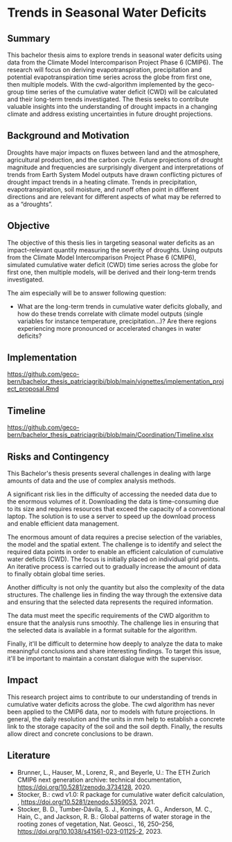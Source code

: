 # Trends in Seasonal Water Deficits

## Summary

This bachelor thesis aims to explore trends in seasonal water deficits using data from the Climate Model Intercomparison Project Phase 6 (CMIP6). The research will focus on deriving evapotranspiration, precipitation and potential evapotranspiration time series across the globe from first one, then multiple models. With the cwd-algorithm implemented by the geco-group time series of the cumulative water deficit (CWD) will be calculated and their long-term trends investigated. The thesis seeks to contribute valuable insights into the understanding of drought impacts in a changing climate and address existing uncertainties in future drought projections.

## Background and Motivation

Droughts have major impacts on fluxes between land and the atmosphere, agricultural production, and the carbon cycle. Future projections of drought magnitude and frequencies are surprisingly divergent and interpretations of trends from Earth System Model outputs have drawn conflicting pictures of drought impact trends in a heating climate. Trends in precipitation, evapotranspiration, soil moisture, and runoff often point in different directions and are relevant for different aspects of what may be referred to as a “droughts”. 

## Objective

The objective of this thesis lies in targeting seasonal water deficits as an impact-relevant quantity measuring the severity of droughts. Using outputs from the Climate Model Intercomparison Project Phase 6 (CMIP6), simulated cumulative water deficit (CWD) time series across the globe for first one, then multiple models, will be derived and their long-term trends investigated.

The aim especially will be to answer following question: 

- What are the long-term trends in cumulative water deficits globally, and how do these trends correlate with climate model outputs (single variables for instance temperature, precipitation...)? Are there regions experiencing more pronounced or accelerated changes in water deficits?

## Implementation

https://github.com/geco-bern/bachelor_thesis_patriciagribi/blob/main/vignettes/implementation_project_proposal.Rmd

## Timeline

https://github.com/geco-bern/bachelor_thesis_patriciagribi/blob/main/Coordination/Timeline.xlsx 

## Risks and Contingency

This Bachelor's thesis presents several challenges in dealing with large amounts of data and the use of complex analysis methods. 

A significant risk lies in the difficulty of accessing the needed data due to the enormous volumes of it. Downloading the data is time-consuming due to its size and requires resources that exceed the capacity of a conventional laptop. The solution is to use a server to speed up the download process and enable efficient data management.

The enormous amount of data requires a precise selection of the variables, the model and the spatial extent. The challenge is to identify and select the required data points in order to enable an efficient calculation of cumulative water deficits (CWD). The focus is initially placed on individual grid points. An iterative process is carried out to gradually increase the amount of data to finally obtain global time series.

Another difficulty is not only the quantity but also the complexity of the data structures. The challenge lies in finding the way through the extensive data and ensuring that the selected data represents the required information.

The data must meet the specific requirements of the CWD algorithm to ensure that the analysis runs smoothly. The challenge lies in ensuring that the selected data is available in a format suitable for the algorithm.

Finally, it'll be difficult to determine how deeply to analyze the data to make meaningful conclusions and share interesting findings. To target this issue, it'll be important to maintain a constant dialogue with the supervisor.

## Impact

This research project aims to contribute to our understanding of trends in cumulative water deficits across the globe. The cwd algorithm has never been applied to the CMIP6 data, nor to models with future projections. In general, the daily resolution and the units in mm help to establish a concrete link to the storage capacity of the soil and the soil depth. Finally, the results allow direct and concrete conclusions to be drawn.

## Literature

- Brunner, L., Hauser, M., Lorenz, R., and Beyerle, U.: The ETH Zurich CMIP6 next generation archive: technical documentation, https://doi.org/10.5281/zenodo.3734128, 2020.
- Stocker, B.: cwd v1.0: R package for cumulative water deficit calculation, , https://doi.org/10.5281/zenodo.5359053, 2021.
- Stocker, B. D., Tumber-Dávila, S. J., Konings, A. G., Anderson, M. C., Hain, C., and Jackson, R. B.: Global patterns of water storage in the rooting zones of vegetation, Nat. Geosci., 16, 250–256, https://doi.org/10.1038/s41561-023-01125-2, 2023.









